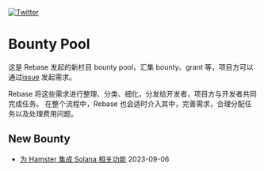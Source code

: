 [![Twitter](https://img.shields.io/twitter/url?label=Rebase&url=https%3A%2F%2Ftwitter.com%2FRebaseCommunity)](https://twitter.com/RebaseCommunity)

# Bounty Pool

这是 Rebase 发起的新栏目 bounty pool，汇集 bounty、grant 等，项目方可以通过[issue](https://github.com/rebase-network/bounty-pool/issues/new) 发起需求。

Rebase 将这些需求进行整理、分类、细化，分发给开发者，项目方与开发者共同完成任务。
在整个流程中，Rebase 也会适时介入其中，完善需求，合理分配任务以及处理费用问题。

## New Bounty
- [为 Hamster 集成 Solana 相关功能](https://github.com/rebase-network/bounty-pool/issues/3) 2023-09-06
